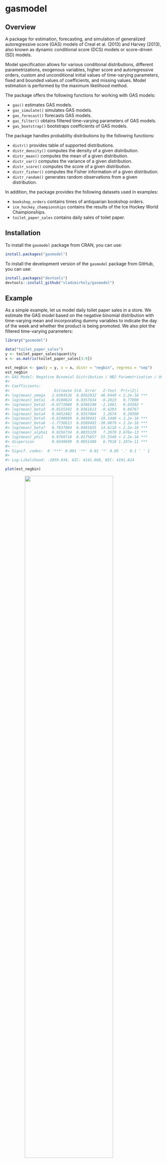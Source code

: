 
<!-- README.md is generated from README.Rmd. Please edit that file -->

# gasmodel

<!-- badges: start -->

<!-- badges: end -->

## Overview

A package for estimation, forecasting, and simulation of generalized
autoregressive score (GAS) models of Creal et al. (2013) and Harvey
(2013), also known as dynamic conditional score (DCS) models or
score-driven (SD) models.

Model specification allows for various conditional distributions,
different parametrizations, exogenous variables, higher score and
autoregressive orders, custom and unconditional initial values of
time-varying parameters, fixed and bounded values of coefficients, and
missing values. Model estimation is performed by the maximum likelihood
method.

The package offers the following functions for working with GAS models:

- `gas()` estimates GAS models.
- `gas_simulate()` simulates GAS models.
- `gas_forecast()` forecasts GAS models.
- `gas_filter()` obtains filtered time-varying parameters of GAS models.
- `gas_bootstrap()` bootstraps coefficients of GAS models.

The package handles probability distributions by the following
functions:

- `distr()` provides table of supported distributions.
- `distr_density()` computes the density of a given distribution.
- `distr_mean()` computes the mean of a given distribution.
- `distr_var()` computes the variance of a given distribution.
- `distr_score()` computes the score of a given distribution.
- `distr_fisher()` computes the Fisher information of a given
  distribution.
- `distr_random()` generates random observations from a given
  distribution.

In addition, the package provides the following datasets used in
examples:

- `bookshop_orders` contains times of antiquarian bookshop orders.
- `ice_hockey_championships` contains the results of the Ice Hockey
  World Championships.
- `toilet_paper_sales` contains daily sales of toilet paper.

## Installation

To install the `gasmodel` package from CRAN, you can use:

``` r
install.packages("gasmodel")
```

To install the development version of the `gasmodel` package from
GitHub, you can use:

``` r
install.packages("devtools")
devtools::install_github("vladimirholy/gasmodel")
```

## Example

As a simple example, let us model daily toilet paper sales in a store.
We estimate the GAS model based on the negative binomial distribution
with time-varying mean and incorporating dummy variables to indicate the
day of the week and whether the product is being promoted. We also plot
the filtered time-varying parameters:

``` r
library("gasmodel")

data("toilet_paper_sales")
y <- toilet_paper_sales$quantity
x <- as.matrix(toilet_paper_sales[3:9])

est_negbin <- gas(y = y, x = x, distr = "negbin", regress = "sep")
est_negbin
#> GAS Model: Negative Binomial Distribution / NB2 Parametrization / Unit Scaling 
#> 
#> Coefficients: 
#>                    Estimate Std. Error   Z-Test  Pr(>|Z|)    
#> log(mean)_omega   2.6384526  0.0562032  46.9449 < 2.2e-16 ***
#> log(mean)_beta1  -0.0100824  0.0357634  -0.2819   0.77800    
#> log(mean)_beta2  -0.0772088  0.0366240  -2.1081   0.03502 *  
#> log(mean)_beta3  -0.0155342  0.0361813  -0.4293   0.66767    
#> log(mean)_beta4   0.0452482  0.0357004   1.2674   0.20500    
#> log(mean)_beta5  -0.8240699  0.0430441 -19.1448 < 2.2e-16 ***
#> log(mean)_beta6  -1.7736613  0.0589493 -30.0879 < 2.2e-16 ***
#> log(mean)_beta7   0.7037864  0.0481655  14.6118 < 2.2e-16 ***
#> log(mean)_alpha1  0.0256734  0.0035329   7.2670 3.676e-13 ***
#> log(mean)_phi1    0.9769718  0.0175857  55.5549 < 2.2e-16 ***
#> dispersion        0.0349699  0.0051488   6.7918 1.107e-11 ***
#> ---
#> Signif. codes:  0 '***' 0.001 '**' 0.01 '*' 0.05 '.' 0.1 ' ' 1
#> 
#> Log-Likelihood: -2059.834, AIC: 4141.668, BIC: 4191.824

plot(est_negbin)
```

<img src="man/figures/README-example-1.png" width="75%" style="display: block; margin: auto;" />

## Case Studies

To further illustrate the usability of GAS models, the package includes
the following case studies in the form of vignettes:

- `case_durations` analyzes the timing of online antiquarian bookshop
  orders.
- `case_rankings` analyzes the strength of national ice hockey teams
  using the annual Ice Hockey World Championships rankings.

## Supported Distributions

Currently, there are 44 distributions available.

The list of supported distribution can be obtained by the `distr()`
function:

| Label | Distribution | Dimension | Data Type | Parametrizations |
|:---|:---|:---|:---|:---|
| alaplace | Asymmetric Laplace | Univariate | Real | meanscale |
| bernoulli | Bernoulli | Univariate | Binary | prob |
| beta | Beta | Univariate | Interval | conc, meansize, meanvar |
| bisa | Birnbaum-Saunders | Univariate | Duration | scale |
| burr | Burr | Univariate | Duration | scale |
| cat | Categorical | Multivariate | Categorical | worth |
| dirichlet | Dirichlet | Multivariate | Compositional | conc |
| dpois | Double Poisson | Univariate | Count | mean |
| exp | Exponential | Univariate | Duration | scale, rate |
| explog | Exponential-Logarithmic | Univariate | Duration | rate |
| fisk | Fisk | Univariate | Duration | scale |
| frechet | Fréchet | Univariate | Duration | scale |
| gamma | Gamma | Univariate | Duration | scale, rate |
| gengamma | Generalized Gamma | Univariate | Duration | scale, rate |
| geom | Geometric | Univariate | Count | mean, prob |
| gev | Generalized Extreme Value | Univariate | Real | meanscale |
| gumbel | Gumbel | Univariate | Real | meanscale |
| inorm | Integer Normal | Univariate | Real | meanvar |
| inorm2 | Integer Normal | Univariate | Real | meanvar |
| it | Integer Student’s t | Univariate | Integer | meanvar |
| it2 | Integer Student’s t | Univariate | Integer | meanvar |
| kuma | Kumaraswamy | Univariate | Interval | conc |
| laplace | Laplace | Univariate | Real | meanscale |
| logistic | Logistic | Univariate | Real | meanscale |
| logitnorm | Logit-Normal | Univariate | Interval | logitmeanvar |
| lognorm | Log-Normal | Univariate | Duration | logmeanvar |
| lomax | Lomax | Univariate | Duration | scale |
| mvnorm | Multivariate Normal | Multivariate | Real | meanvar |
| mvt | Multivariate Student’s t | Multivariate | Real | meanvar |
| negbin | Negative Binomial | Univariate | Count | nb2, prob |
| norm | Normal | Univariate | Real | meanvar |
| pluce | Plackett-Luce | Multivariate | Ranking | worth |
| pois | Poisson | Univariate | Count | mean |
| rayleigh | Rayleigh | Univariate | Duration | scale |
| skellam | Skellam | Univariate | Integer | meanvar, diff, meandisp |
| t | Student’s t | Univariate | Real | meanvar |
| tskellam | Theta Skellam | Univariate | Integer | meandisp |
| tziskellam | Theta Zero-Inflated Skellam | Univariate | Integer | meandisp, meanvar |
| vonmises | von Mises | Univariate | Circular | meanconc |
| weibull | Weibull | Univariate | Duration | scale, rate |
| zigeom | Zero-Inflated Geometric | Univariate | Count | mean |
| zinegbin | Zero-Inflated Negative Binomial | Univariate | Count | nb2 |
| zipois | Zero-Inflated Poisson | Univariate | Count | mean |
| ziskellam | Zero-Inflated Skellam | Univariate | Integer | meanvar, diff, meandisp |

Details of each distribution, including its density function, expected
value, variance, score, and Fisher information, can be found in vignette
`distributions`.

## Generalized Autoregressive Score Models

The generalized autoregressive score (GAS) models of Creal et al. (2013)
and Harvey (2013), also known as dynamic conditional score (DCS) models
or score-driven (SD) models, have established themselves as a useful
modern framework for time series modeling.

The GAS models are observation-driven models allowing for any underlying
probability distribution $p(y_t|f_t)$ with any time-varying parameters
$f_t$ for time series $y_t$. They capture the dynamics of time-varying
parameters using the autoregressive term and the lagged score, i.e. the
gradient of the log-likelihood function. Exogenous variables can also be
included. Specifically, time-varying parameters $f_{t}$ follow the
recursion
$$f_{t} = \omega + \sum_{i=1}^M \beta_i x_{ti} + \sum_{j=1}^P \alpha_j S(f_{t - j}) \nabla(y_{t - j}, f_{t - j}) + \sum_{k=1}^Q \varphi_k f_{t-k},$$
where $\omega$ is the intercept, $\beta_i$ are the regression
parameters, $\alpha_j$ are the score parameters, $\varphi_k$ are the
autoregressive parameters, $x_{ti}$ are the exogenous variables,
$S(f_t)$ is a scaling function for the score, and $\nabla(y_t, f_t)$ is
the score given by
$$\nabla(y_t, f_t) = \frac{\partial \ln p(y_t | f_t)}{\partial f_t}.$$
In the case of a single time-varying parameter, $\omega$, $\beta_i$,
$\alpha_j$, $\varphi_k$, $x_{ti}$, $S(f_t)$, and $\nabla(y_t, f_t)$ are
all scalar. In the case of multiple time-varying parameters, $x_{ti}$
are scalar, $\omega$, $\beta_i$, and $\nabla(y_{t - j}, f_{t - j})$ are
vectors, $\alpha_j$ and $\varphi_k$ are diagonal matrices, and $S(f_t)$
is a square matrix. Alternatively, a different model can be obtained by
defining the recursion in the fashion of regression models with dynamic
errors as
$$f_{t} = \omega + \sum_{i=1}^M \beta_i x_{ti} + e_{t}, \quad e_t = \sum_{j=1}^P \alpha_j S(f_{t - j}) \nabla(y_{t - j}, f_{t - j}) + \sum_{k=1}^Q \varphi_k e_{t-k}.$$

The GAS models can be straightforwardly estimated by the maximum
likelihood method. For the asymptotic theory regarding the GAS models
and maximum likelihood estimation, see Blasques et al. (2014), Blasques
et al. (2018), and Blasques et al. (2022).

The use of the score for updating time-varying parameters is optimal in
an information theoretic sense. For an investigation of the optimality
properties of GAS models, see Blasques et al. (2015) and Blasques et
al. (2021).

Generally, the GAS models perform quite well when compared to
alternatives, including parameter-driven models. For a comparison of the
GAS models to alternative models, see Koopman et al. (2016) and Blazsek
and Licht (2020).

The GAS class includes many well-known econometric models, such as the
generalized autoregressive conditional heteroskedasticity (GARCH) model
of Bollerslev (1986), the autoregressive conditional duration (ACD)
model of Engle and Russel (1998), and the Poisson count model of Davis
et al. (2003). More recently, a variety of novel score-driven models has
been proposed, such as the Beta-t-(E)GARCH model of Harvey and
Chakravarty (2008), a Skellam model of Koopman et al. (2018), a
directional model of Harvey (2019), a bivariate Poisson model of Koopman
and Lit (2019), and a ranking model of Holý and Zouhar (2022). For an
overview of various GAS models, see Harvey (2022).

The extensive GAS literature is listed on
[www.gasmodel.com](https://www.gasmodel.com).

## References

Blasques, F., Gorgi, P., Koopman, S. J., and Wintenberger, O. (2018).
Feasible Invertibility Conditions and Maximum Likelihood Estimation for
Observation-Driven Models. *Electronic Journal of Statistics*,
**12**(1), 1019–1052. doi:
[10.1214/18-ejs1416](https://doi.org/10.1214/18-ejs1416).

Blasques, F., Koopman, S. J., and Lucas, A. (2014). Stationarity and
Ergodicity of Univariate Generalized Autoregressive Score Processes.
*Electronic Journal of Statistics*, **8**(1), 1088–1112. doi:
[10.1214/14-ejs924](https://doi.org/10.1214/14-ejs924).

Blasques, F., Koopman, S. J., and Lucas, A. (2015).
Information-Theoretic Optimality of Observation-Driven Time Series
Models for Continuous Responses. *Biometrika*, **102**(2), 325–343. doi:
[10.1093/biomet/asu076](https://doi.org/10.1093/biomet/asu076).

Blasques, F., Lucas, A., and van Vlodrop, A. C. (2021). Finite Sample
Optimality of Score-Driven Volatility Models: Some Monte Carlo Evidence.
*Econometrics and Statistics*, **19**, 47–57. doi:
[10.1016/j.ecosta.2020.03.010](https://doi.org/10.1016/j.ecosta.2020.03.010).

Blasques, F., van Brummelen, J., Koopman, S. J., and Lucas, A. (2022).
Maximum Likelihood Estimation for Score-Driven Models. *Journal of
Econometrics*, **227**(2), 325–346. doi:
[10.1016/j.jeconom.2021.06.003](https://doi.org/10.1016/j.jeconom.2021.06.003).

Blazsek, S. and Licht, A. (2020). Dynamic Conditional Score Models: A
Review of Their Applications. *Applied Economics*, **52**(11),
1181–1199. doi:
[10.1080/00036846.2019.1659498](https://doi.org/10.1080/00036846.2019.1659498).

Bollerslev, T. (1986). Generalized Autoregressive Conditional
Heteroskedasticity. *Journal of Econometrics*, **31**(3), 307–327. doi:
[10.1016/0304-4076(86)90063-1](https://doi.org/10.1016/0304-4076(86)90063-1).

Creal, D., Koopman, S. J., and Lucas, A. (2013). Generalized
Autoregressive Score Models with Applications. *Journal of Applied
Econometrics*, **28**(5), 777–795. doi:
[10.1002/jae.1279](https://doi.org/10.1002/jae.1279).

Davis, R. A., Dunsmuir, W. T. M., and Street, S. B. (2003).
Observation-Driven Models for Poisson Counts. *Biometrika*, **90**(4),
777–790. doi:
[10.1093/biomet/90.4.777](https://doi.org/10.1093/biomet/90.4.777).

Engle, R. F. and Russell, J. R. (1998). Autoregressive Conditional
Duration: A New Model for Irregularly Spaced Transaction Data.
*Econometrica*, **66**(5), 1127–1162. doi:
[10.2307/2999632](https://doi.org/10.2307/2999632).

Harvey, A. C. (2013). *Dynamic Models for Volatility and Heavy Tails:
With Applications to Financial and Economic Time Series*. Cambridge
University Press. doi:
[10.1017/cbo9781139540933](https://doi.org/10.1017/cbo9781139540933).

Harvey, A. C. (2022). Score-Driven Time Series Models. *Annual Review of
Statistics and Its Application*, **9**(1), 321–342. doi:
[10.1146/annurev-statistics-040120-021023](https://doi.org/10.1146/annurev-statistics-040120-021023).

Harvey, A. C. and Chakravarty, T. (2008). Beta-t-(E)GARCH. *Cambridge
Working Papers in Economics*, CWPE 0840. doi:
[10.17863/cam.5286](https://doi.org/10.17863/cam.5286).

Harvey, A., Hurn, S., and Thiele, S. (2019). Modeling Directional
(Circular) Time Series. *Cambridge Working Papers in Economics*, CWPE
1971. doi: [10.17863/cam.43915](https://doi.org/10.17863/cam.43915).

Holý, V. and Zouhar, J. (2022). Modelling Time-Varying Rankings with
Autoregressive and Score-Driven Dynamics. Journal of the Royal
Statistical Society: Series C (Applied Statistics), **71**(5). doi:
[10.1111/rssc.12584](https://doi.org/10.1111/rssc.12584).

Koopman, S. J. and Lit, R. (2019). Forecasting Football Match Results in
National League Competitions Using Score-Driven Time Series Models.
*International Journal of Forecasting*, **35**(2), 797–809. doi:
[10.1016/j.ijforecast.2018.10.011](https://doi.org/10.1016/j.ijforecast.2018.10.011).

Koopman, S. J., Lit, R., Lucas, A., and Opschoor, A. (2018). Dynamic
Discrete Copula Models for High-Frequency Stock Price Changes. *Journal
of Applied Econometrics*, **33**(7), 966–985. doi:
[10.1002/jae.2645](https://doi.org/10.1002/jae.2645).

Koopman, S. J., Lucas, A., and Scharth, M. (2016). Predicting
Time-Varying Parameters with Parameter-Driven and Observation-Driven
Models. *Review of Economics and Statistics*, **98**(1), 97–110. doi:
[10.1162/rest_a_00533](https://doi.org/10.1162/rest_a_00533).
